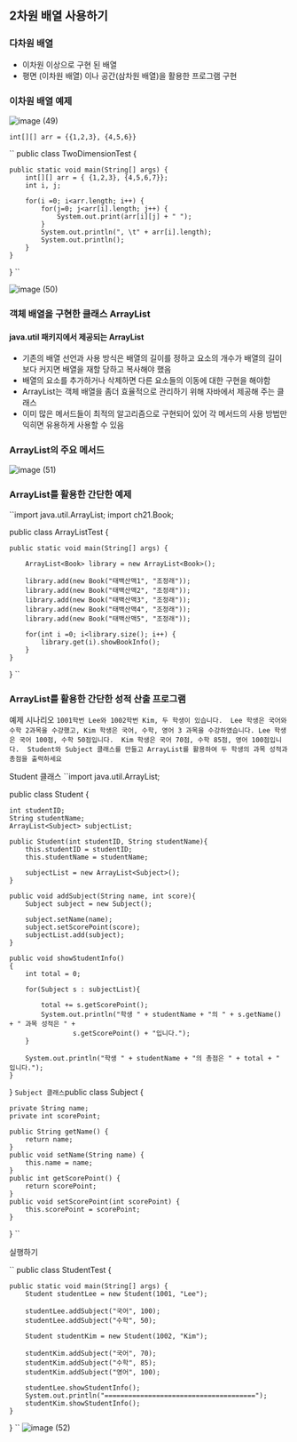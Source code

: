 ## 2차원 배열 사용하기


### 다차원 배열
- 이차원 이상으로 구현 된 배열
- 평면 (이차원 배열) 이나 공간(삼차원 배열)을 활용한 프로그램 구현

### 이차원 배열 예제

![image (49)](https://user-images.githubusercontent.com/105026909/192150188-de6570de-b743-495a-bfa8-2ec031890adf.png)

`int[][] arr = {{1,2,3}, {4,5,6}}`

``
public class TwoDimensionTest {

	public static void main(String[] args) {
		int[][] arr = { {1,2,3}, {4,5,6,7}};
		int i, j;

		for(i =0; i<arr.length; i++) {
			for(j=0; j<arr[i].length; j++) {
				System.out.print(arr[i][j] + " ");
			}
			System.out.println(", \t" + arr[i].length);
			System.out.println();
		}
	}
}
``

![image (50)](https://user-images.githubusercontent.com/105026909/192150211-56d03638-b572-4acd-8c2d-29ef0376cf68.png)


### 객체 배열을 구현한 클래스 ArrayList


#### java.util 패키지에서 제공되는 ArrayList

- 기존의 배열 선언과 사용 방식은 배열의 길이를 정하고 요소의 개수가 배열의 길이보다 커지면 배열을 재할 당하고 복사해야 했음
- 배열의 요소를 추가하거나 삭제하면 다른 요소들의 이동에 대한 구현을 해야함 
- ArrayList는 객체 배열을 좀더 효율적으로 관리하기 위해 자바에서 제공해 주는 클래스
- 이미 많은 메서드들이 최적의 알고리즘으로 구현되어 있어 각 메서드의 사용 방법만 익히면 유용하게 사용할 수 있음

### ArrayList의 주요 메서드

![image (51)](https://user-images.githubusercontent.com/105026909/192150252-2253cf8e-b14e-46c1-84a5-10a8d17af871.png)

### ArrayList를 활용한 간단한 예제
``import java.util.ArrayList;
import ch21.Book;

public class ArrayListTest {

	public static void main(String[] args) {

		ArrayList<Book> library = new ArrayList<Book>();
		
		library.add(new Book("태백산맥1", "조정래"));
		library.add(new Book("태백산맥2", "조정래"));
		library.add(new Book("태백산맥3", "조정래"));
		library.add(new Book("태백산맥4", "조정래"));
		library.add(new Book("태백산맥5", "조정래"));
		
		for(int i =0; i<library.size(); i++) {
			library.get(i).showBookInfo();
		}
	}
}
``

### ArrayList를 활용한 간단한 성적 산출 프로그램

예제 시나리오
``1001학번 Lee와 1002학번 Kim, 두 학생이 있습니다. 
Lee 학생은 국어와 수학 2과목을 수강했고, Kim 학생은 국어, 수학, 영어 3 과목을 수강하였습니다.
Lee 학생은 국어 100점, 수학 50점입니다. 
Kim 학생은 국어 70점, 수학 85점, 영어 100점입니다. 
Student와 Subject 클래스를 만들고 ArrayList를 활용하여 두 학생의 과목 성적과 총점을 출력하세요
``

Student 클래스
``import java.util.ArrayList;

public class Student {
	
	int studentID;
	String studentName;
	ArrayList<Subject> subjectList;
		
	public Student(int studentID, String studentName){
		this.studentID = studentID;
		this.studentName = studentName;
		
		subjectList = new ArrayList<Subject>();
	}
	
	public void addSubject(String name, int score){
		Subject subject = new Subject();
		
		subject.setName(name);
		subject.setScorePoint(score);
		subjectList.add(subject);
	}
	
	public void showStudentInfo()
	{
		int total = 0;
		
		for(Subject s : subjectList){
			
			total += s.getScorePoint();
			System.out.println("학생 " + studentName + "의 " + s.getName() + " 과목 성적은 " + 
			        s.getScorePoint() + "입니다.");
		}
			
		System.out.println("학생 " + studentName + "의 총점은 " + total + " 입니다.");
	}
}
``
Subject 클래스
``public class Subject {
	
	private String name;
	private int scorePoint;
	
	public String getName() {
		return name;
	}
	public void setName(String name) {
		this.name = name;
	}
	public int getScorePoint() {
		return scorePoint;
	}
	public void setScorePoint(int scorePoint) {
		this.scorePoint = scorePoint;
	}
}
``

실행하기

``
public class StudentTest {

	public static void main(String[] args) {
		Student studentLee = new Student(1001, "Lee");

		studentLee.addSubject("국어", 100);
		studentLee.addSubject("수학", 50);

		Student studentKim = new Student(1002, "Kim");

		studentKim.addSubject("국어", 70);
		studentKim.addSubject("수학", 85);
		studentKim.addSubject("영어", 100);

		studentLee.showStudentInfo();
		System.out.println("======================================");
		studentKim.showStudentInfo();
	}
}
``
![image (52)](https://user-images.githubusercontent.com/105026909/192150330-31ecb196-ab1b-4a7f-b287-ae86b7c1714c.png)





